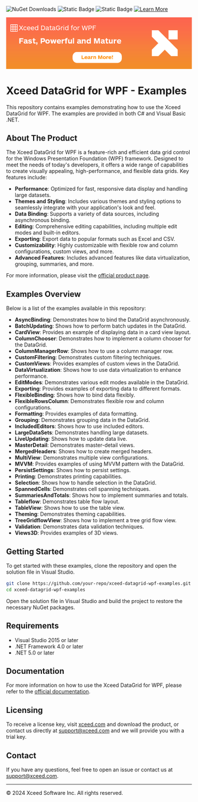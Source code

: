 
<!--
tags: Xceed DataGrid for WPF, WPF Data Grid, .NET DataGrid, Data Binding, DataGrid Examples, High-Performance Data Grid, WPF Controls, Xceed Software, Data Virtualization, DataGrid Customization, Data Exporting, MVVM, DataGrid Themes, DataGrid Styling
-->

![NuGet Downloads](https://img.shields.io/nuget/dt/Xceed.Products.Wpf.DataGrid.Full) ![Static Badge](https://img.shields.io/badge/.Net_Framework-4.0%2B-blue) ![Static Badge](https://img.shields.io/badge/.Net-5.0%2B-blue) [![Learn More](https://img.shields.io/badge/Learn-More-blue?style=flat&labelColor=gray)](https://xceed.com/en/our-products/product/datagrid-for-wpf)

[![Xceed DataGrid for WPF](./Resources/header.png)](https://xceed.com/en/our-products/product/datagrid-for-wpf)

# Xceed DataGrid for WPF - Examples

This repository contains examples demonstrating how to use the Xceed DataGrid for WPF. The examples are provided in both C# and Visual Basic .NET.

## About The Product

The Xceed DataGrid for WPF is a feature-rich and efficient data grid control for the Windows Presentation Foundation (WPF) framework. Designed to meet the needs of today's developers, it offers a wide range of capabilities to create visually appealing, high-performance, and flexible data grids. Key features include:

- **Performance**: Optimized for fast, responsive data display and handling large datasets.
- **Themes and Styling**: Includes various themes and styling options to seamlessly integrate with your application's look and feel.
- **Data Binding**: Supports a variety of data sources, including asynchronous binding.
- **Editing**: Comprehensive editing capabilities, including multiple edit modes and built-in editors.
- **Exporting**: Export data to popular formats such as Excel and CSV.
- **Customizability**: Highly customizable with flexible row and column configurations, custom views, and more.
- **Advanced Features**: Includes advanced features like data virtualization, grouping, summaries, and more.

For more information, please visit the [official product page](https://xceed.com/en/our-products/product/datagrid-for-wpf).

## Examples Overview

Below is a list of the examples available in this repository:

- **AsyncBinding**: Demonstrates how to bind the DataGrid asynchronously.
- **BatchUpdating**: Shows how to perform batch updates in the DataGrid.
- **CardView**: Provides an example of displaying data in a card view layout.
- **ColumnChooser**: Demonstrates how to implement a column chooser for the DataGrid.
- **ColumnManagerRow**: Shows how to use a column manager row.
- **CustomFiltering**: Demonstrates custom filtering techniques.
- **CustomViews**: Provides examples of custom views in the DataGrid.
- **DataVirtualization**: Shows how to use data virtualization to enhance performance.
- **EditModes**: Demonstrates various edit modes available in the DataGrid.
- **Exporting**: Provides examples of exporting data to different formats.
- **FlexibleBinding**: Shows how to bind data flexibly.
- **FlexibleRowsColumn**: Demonstrates flexible row and column configurations.
- **Formatting**: Provides examples of data formatting.
- **Grouping**: Demonstrates grouping data in the DataGrid.
- **IncludedEditors**: Shows how to use included editors.
- **LargeDataSets**: Demonstrates handling large datasets.
- **LiveUpdating**: Shows how to update data live.
- **MasterDetail**: Demonstrates master-detail views.
- **MergedHeaders**: Shows how to create merged headers.
- **MultiView**: Demonstrates multiple view configurations.
- **MVVM**: Provides examples of using MVVM pattern with the DataGrid.
- **PersistSettings**: Shows how to persist settings.
- **Printing**: Demonstrates printing capabilities.
- **Selection**: Shows how to handle selection in the DataGrid.
- **SpannedCells**: Demonstrates cell spanning techniques.
- **SummariesAndTotals**: Shows how to implement summaries and totals.
- **Tableflow**: Demonstrates table flow layout.
- **TableView**: Shows how to use the table view.
- **Theming**: Demonstrates theming capabilities.
- **TreeGridflowView**: Shows how to implement a tree grid flow view.
- **Validation**: Demonstrates data validation techniques.
- **Views3D**: Provides examples of 3D views.

## Getting Started

To get started with these examples, clone the repository and open the solution file in Visual Studio.

```bash
git clone https://github.com/your-repo/xceed-datagrid-wpf-examples.git
cd xceed-datagrid-wpf-examples
```
Open the solution file in Visual Studio and build the project to restore the necessary NuGet packages.

## Requirements
- Visual Studio 2015 or later
- .NET Framework 4.0 or later
- .NET 5.0 or later
  
## Documentation

For more information on how to use the Xceed DataGrid for WPF, please refer to the [official documentation](https://doc.xceed.com/xceed-datagrid-for-wpf/).

## Licensing

To receive a license key, visit [xceed.com](https://xceed.com) and download the product, or contact us directly at [support@xceed.com](mailto:support@xceed.com) and we will provide you with a trial key.

## Contact

If you have any questions, feel free to open an issue or contact us at [support@xceed.com](mailto:support@xceed.com).

---

© 2024 Xceed Software Inc. All rights reserved.
